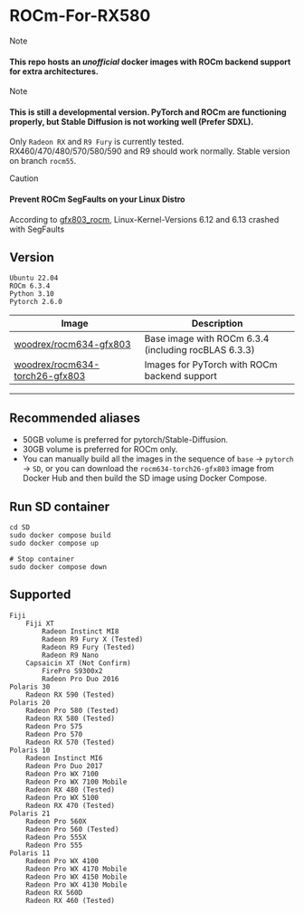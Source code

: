 # ROCm-For-RX580

> [!NOTE]
> #### This repo hosts an *unofficial* docker images with ROCm backend support for extra architectures.

> [!NOTE]
> #### This is still a developmental version. PyTorch and ROCm are functioning properly, but Stable Diffusion is not working well (Prefer SDXL).
> Only `Radeon RX` and `R9 Fury` is currently tested. RX460/470/480/570/580/590 and R9 should work normally.
> Stable version on branch `rocm55`.

> [!CAUTION]
> #### Prevent ROCm SegFaults on your Linux Distro
> According to [gfx803_rocm](https://github.com/robertrosenbusch/gfx803_rocm), Linux-Kernel-Versions 6.12 and 6.13 crashed with SegFaults

## Version
```
Ubuntu 22.04 
ROCm 6.3.4
Python 3.10
Pytorch 2.6.0
```

Image | Description 
--- | ---
[woodrex/rocm634-gfx803](https://hub.docker.com/r/woodrex/rocm634-gfx803) | Base image with ROCm 6.3.4 (including rocBLAS 6.3.3) 
[woodrex/rocm634-torch26-gfx803](https://hub.docker.com/r/woodrex/rocm634-torch26-gfx803) | Images for PyTorch with ROCm backend support

---

## Recommended aliases

+ 50GB volume is preferred for pytorch/Stable-Diffusion.
+ 30GB volume is preferred for ROCm only.
+ You can manually build all the images in the sequence of `base` -> `pytorch` -> `SD`, or you can download the `rocm634-torch26-gfx803` image from Docker Hub and then build the SD image using Docker Compose.

## Run SD container 
```shell
cd SD
sudo docker compose build
sudo docker compose up

# Stop container
sudo docker compose down
```

## Supported
    Fiji
        Fiji XT
            Radeon Instinct MI8
            Radeon R9 Fury X (Tested)
            Radeon R9 Fury (Tested)
            Radeon R9 Nano 
        Capsaicin XT (Not Confirm)
            FirePro S9300x2 
            Radeon Pro Duo 2016
    Polaris 30
        Radeon RX 590 (Tested)
    Polaris 20
        Radeon Pro 580 (Tested)
        Radeon RX 580 (Tested)
        Radeon Pro 575
        Radeon Pro 570
        Radeon RX 570 (Tested)
    Polaris 10
        Radeon Instinct MI6
        Radeon Pro Duo 2017
        Radeon Pro WX 7100
        Radeon Pro WX 7100 Mobile
        Radeon RX 480 (Tested)
        Radeon Pro WX 5100
        Radeon RX 470 (Tested)
    Polaris 21
        Radeon Pro 560X
        Radeon Pro 560 (Tested)
        Radeon Pro 555X
        Radeon Pro 555
    Polaris 11
        Radeon Pro WX 4100
        Radeon Pro WX 4170 Mobile
        Radeon Pro WX 4150 Mobile
        Radeon Pro WX 4130 Mobile
        Radeon RX 560D
        Radeon RX 460 (Tested)
